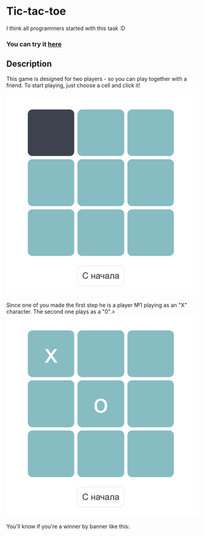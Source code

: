 # Tic-tac-toe
<p>I think all programmers started with this task :D</p>
<h3>You can try it <a href="https://vieleschritte.github.io/x0_game/">here</a></h3>

<h2>Description</h2>
<p>This game is designed for two players - so you can play together with a friend. To start playing, just choose a cell and click it!</p>
<img src="https://github.com/VieleSchritte/Tic-Tac-Toe/blob/master/readme_pics/start_playing.png">
<p>Since one of you made the first step he is a player №1 playing as an "X" character. The second one plays as a "0".>
<img src="https://github.com/VieleSchritte/Tic-Tac-Toe/blob/master/readme_pics/X_0_steps.png">
<p>You'll know if you're a winner by banner like this:</p>
<img src="">
